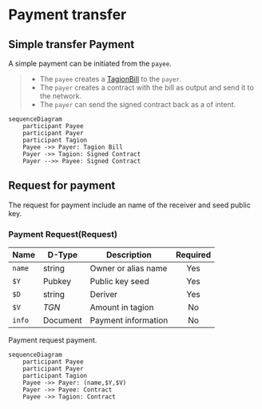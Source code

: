 # Payment transfer

## Simple transfer Payment
A simple payment can be initiated from the `payee`.

> - The `payee` creates a [TagionBill](/docs/protocols/contract/Bill) to the `payer`.
> - The `payer` creates a contract with the bill as output and send it to the network.
> - The `payer`  can send the signed contract back as a of intent.

```mermaid
sequenceDiagram
    participant Payee
    participant Payer 
    participant Tagion
    Payee ->> Payer: Tagion Bill
    Payer ->> Tagion: Signed Contract
    Payer -->> Payee: Signed Contract
```


## Request for payment
The request for payment include an name of the receiver and seed public key.

### Payment Request(Request)

| Name        | D-Type       | Description            | Required  |
| ----------- | ------------ | ---------------------- | :-------: |
| `name`      | string       | Owner or alias name    | Yes       |
| `$Y`        | Pubkey       | Public key seed        | Yes       |
| `$D`        | string       | Deriver                | Yes       |
| `$V`        | $TGN$        | Amount in tagion       | No        |
| `info`      | Document     | Payment information    | No        |


Payment request payment.

```mermaid
sequenceDiagram
    participant Payee
    participant Payer 
    participant Tagion
    Payee ->> Payer: (name,$Y,$V)
    Payer ->> Payee: Contract
    Payee ->> Tagion: Contract
```
